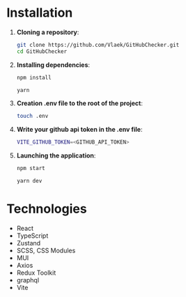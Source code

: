 # Installation

1. **Cloning a repository**:

   ```bash
   git clone https://github.com/Vlaek/GitHubChecker.git
   cd GitHubChecker
   ```

2. **Installing dependencies**:

   ```bash
   npm install
   ```

   ```bash
   yarn
   ```

3. **Creation .env file to the root of the project**:

   ```bash
   touch .env
   ```

4. **Write your github api token in the .env file**:

   ```bash
   VITE_GITHUB_TOKEN=<GITHUB_API_TOKEN>
   ```

5. **Launching the application**:

   ```bash
   npm start
   ```

   ```bash
   yarn dev
   ```

# Technologies

- React
- TypeScript
- Zustand
- SCSS, CSS Modules
- MUI
- Axios
- Redux Toolkit
- graphql
- Vite
